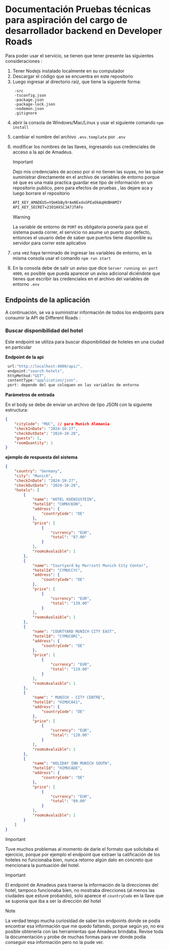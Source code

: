 # Documentación Pruebas técnicas para aspiración del cargo de desarrollador backend en Developer Roads

Para poder usar el servicio, se tienen que tener presente las siguientes consideraciones :

1. Tener Nodejs instalado localmente en su computador
2. Descargar el código que se encuentra en este repositorio
3. Luego ingresar al directorio raíz, que tiene la siguiente forma:

```shell
    -src
    -tsconfig.json
    -package.json
    -package-lock.json
    -nodemon.json
    .gitignore
```

4. abrir la consola de Windows/Mac/Linux y usar el siguiente comando `npm install`
5. cambiar el nombre del archivo `.env.template` por `.env`
6. modificar los nombres de las llaves, ingresando sus credenciales de acceso a la api
   de Amadeus.

    > [!IMPORTANT]
    > Dejo mis credenciales de acceso por si no tienen las suyas, no las quise suministrar directamente en el archivo de variables de entorno porque sé que es una mala practica guardar ese tipo de información en un repositorio publico, pero para efectos de pruebas , las dejare aca y luego borrare el repositorio

    ```cmd
    API_KEY_AMADEUS=YQeKbBy9rAeNExdxGPEaOkAqHUBHAMIY
    API_KEY_SECRET=23O1HXSCJA7JTAFo
    ```

    > [!WARNING]
    > La variable de entorno de `PORT` es obligatoria ponerla para que el sistema pueda correr, el servicio no asume un puerto por defecto, entonces el usuario debe de saber que puertos tiene disponible su servidor para correr este aplicativo

7. una vez haya terminado de ingresar las variables de entorno, en la misma consola usar el comando `npm run start`
8. En la consola debe de salir un aviso que dice `Server running on port 4000`,
   es posible que pueda aparecer un aviso adicional diciéndote que tienes que escribir las credenciales en el archivo del variables de entorno `.env`

## Endpoints de la aplicación

A continuación, se va a suministrar información de todos los endpoints para consumir la API de Different Roads :

### Buscar disponibilidad del hotel

Este endpoint se utiliza para buscar disponibilidad de hoteles en una ciudad en particular

**Endpoint de la api**

```javascript
 url:"http://localhost:4000/api/",
 endpoint:"search-hotels",
 httpMethod:"GET",
 contentType:"application/json",
 port: depende del que coloquen en las variables de entorno
```

**Parámetros de entrada**

En el body se debe de enviar un archivo de tipo JSON con la siguiente estructura:

```json
{
    "cityCode": "MUC", // para Munich Alemania
    "checkInDate": "2024-10-27",
    "checkOutDate": "2024-10-28",
    "guests": 1,
    "roomQuantity": 1
}
```

**ejemplo de respuesta del sistema**

```json
{
    "country": "Germany",
    "city": "Munich",
    "checkInDate": "2024-10-27",
    "checkOutDate": "2024-10-28",
    "hotels": [
        {
            "name": "HOTEL KOENIGSTEIN",
            "hotelId": "CHMUCKON",
            "address": {
                "countryCode": "DE"
            },
            "price": [
                {
                    "currency": "EUR",
                    "total": "87.00"
                }
            ],
            "roomsAvalaible": 1
        },
        {
            "name": "Courtyard by Marriott Munich City Center",
            "hotelId": "CYMUCCYC",
            "address": {
                "countryCode": "DE"
            },
            "price": [
                {
                    "currency": "EUR",
                    "total": "139.00"
                }
            ],
            "roomsAvalaible": 1
        },
        {
            "name": "COURTYARD MUNICH CITY EAST",
            "hotelId": "CYMUCORC",
            "address": {
                "countryCode": "DE"
            },
            "price": [
                {
                    "currency": "EUR",
                    "total": "119.00"
                }
            ],
            "roomsAvalaible": 1
        },
        {
            "name": " MUNICH - CITY CENTRE",
            "hotelId": "HIMUC041",
            "address": {
                "countryCode": "DE"
            },
            "price": [
                {
                    "currency": "EUR",
                    "total": "120.00"
                }
            ],
            "roomsAvalaible": 1
        },
        {
            "name": "HOLIDAY INN MUNICH SOUTH",
            "hotelId": "HIMUCADE",
            "address": {
                "countryCode": "DE"
            },
            "price": [
                {
                    "currency": "EUR",
                    "total": "89.00"
                }
            ],
            "roomsAvalaible": 1
        }
    ]
}
```

> [!IMPORTANT]
> Tuve muchos problemas al momento de darle el formato que solicitaba el ejercicio, porque por ejemplo el endpoint que extraer la calificación de los hoteles no funcionaba bien, nunca retorno algún dato en concreto que mencionara la puntuación del hotel.

> [!IMPORTANT]
> El endpoint de Amadeus para traerse la información de la direcciones del hotel, tampoco funcionaba bien, no mostraba direcciones (al menos las ciudades que estuve probando), solo aparece el `countryCode` en la llave que se suponía que iba a ser la dirección del hotel

> [!NOTE]
> La verdad tengo mucha curiosidad de saber los endpoints donde se podia encontrar esa información que me quedo faltando, porque según yo, no era posible obtenerla con las herramientas que Amadeus brindaba. Revise toda la documentación y probe de muchas formas para ver donde podia conseguir esa información pero no la pude ver.
